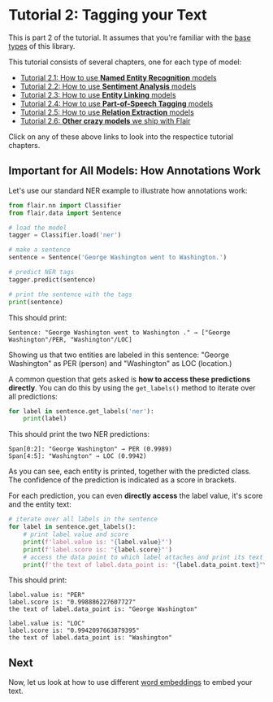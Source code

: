 # Tutorial 2: Tagging your Text

This is part 2 of the tutorial. It assumes that you're familiar with the
[base types](/resources/docs/TUTORIAL_1_BASICS.md) of this library. 

This tutorial consists of several chapters, one for each type of model: 

* [Tutorial 2.1: How to use **Named Entity Recognition** models](/resources/docs/TUTORIAL_TAGGING_NER.md) 
* [Tutorial 2.2: How to use **Sentiment Analysis** models](/resources/docs/TUTORIAL_TAGGING_SENTIMENT.md)  
* [Tutorial 2.3: How to use **Entity Linking** models](/resources/docs/TUTORIAL_TAGGING_LINKING.md)  
* [Tutorial 2.4: How to use **Part-of-Speech Tagging** models](/resources/docs/TUTORIAL_TAGGING_POS.md)  
* [Tutorial 2.5: How to use **Relation Extraction** models](/resources/docs/TUTORIAL_TAGGING_RELATIONS.md)  
* [Tutorial 2.6: **Other crazy models** we ship with Flair](/resources/docs/TUTORIAL_TAGGING_CIRCUS.md)  

Click on any of these above links to look into the respectice tutorial chapters.

## Important for All Models: How Annotations Work

Let's use our standard NER example to illustrate how annotations work: 

```python
from flair.nn import Classifier
from flair.data import Sentence

# load the model
tagger = Classifier.load('ner')

# make a sentence
sentence = Sentence('George Washington went to Washington.')

# predict NER tags
tagger.predict(sentence)

# print the sentence with the tags
print(sentence)
```

This should print:
```console
Sentence: "George Washington went to Washington ." → ["George Washington"/PER, "Washington"/LOC]
```

Showing us that two entities are labeled in this sentence: "George Washington" as PER (person) and "Washington"
as LOC (location.)

A common question that gets asked is **how to access these predictions directly**. You can do this by using
the `get_labels()` method to iterate over all predictions:

```python
for label in sentence.get_labels('ner'):
    print(label)
```
This should print the two NER predictions:

```console
Span[0:2]: "George Washington" → PER (0.9989)
Span[4:5]: "Washington" → LOC (0.9942)
```

As you can see, each entity is printed, together with the predicted class. 
The confidence of the prediction is indicated as a score in brackets.

For each prediction, you can even **directly access** the label value, it's score and the entity text:  

```python
# iterate over all labels in the sentence
for label in sentence.get_labels():
    # print label value and score
    print(f'label.value is: "{label.value}"')
    print(f'label.score is: "{label.score}"')
    # access the data point to which label attaches and print its text
    print(f'the text of label.data_point is: "{label.data_point.text}"\n')
```

This should print: 
```
label.value is: "PER"
label.score is: "0.998886227607727"
the text of label.data_point is: "George Washington"

label.value is: "LOC"
label.score is: "0.9942097663879395"
the text of label.data_point is: "Washington"
```



## Next

Now, let us look at how to use different [word embeddings](/resources/docs/TUTORIAL_3_WORD_EMBEDDING.md) to embed your
text.
